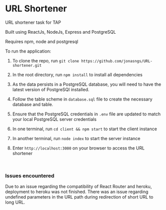 # URL Shortener
URL shortener task for TAP

Built using ReactJs, NodeJs, Express and PostgreSQL

Requires npm, node and postgresql

To run the application:

1. To clone the repo, run `git clone https://github.com/jonasngs/URL-shortener.git`

2. In the root directory, run `npm install` to install all dependencies

3. As the data persists in a PostgreSQL database, you will need to have the latest version of PostgreSQl installed.

4. Follow the table scheme in `database.sql` file to create the necessary database and table.

5. Ensure that the PostgreSQL credentials in `.env` file are updated to match your local PostgreSQL server credentials

6. In one terminal, run `cd client && npm start` to start the client instance

7. In another terminal, run `node index` to start the server instance

8. Enter `http://localhost:3000` on your browser to access the URL shortener

<br>

### Issues encountered
Due to an issue regarding the compatibility of React Router and heroku, deployment to heroku was not finished. There was an issue regarding undefined parameters in the URL path during redirection of short URL to long URL.


